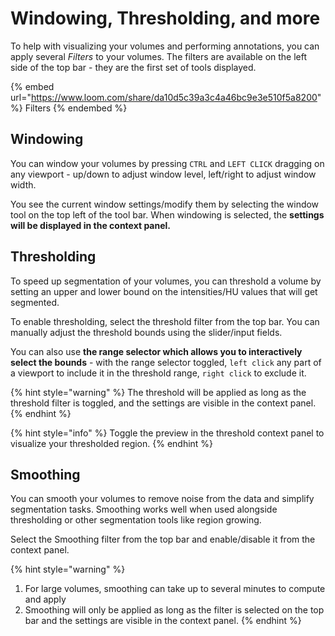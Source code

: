 # Windowing, Thresholding, and more

To help with visualizing your volumes and performing annotations, you can apply several _Filters_ to your volumes. The filters are available on the left side of the top bar - they are the first set of tools displayed.&#x20;

{% embed url="https://www.loom.com/share/da10d5c39a3c4a46bc9e3e510f5a8200" %}
Filters
{% endembed %}

## Windowing

You can window your volumes by pressing `CTRL` and `LEFT CLICK` dragging on any viewport - up/down to adjust window level, left/right to adjust window width.&#x20;

You see the current window settings/modify them by selecting the window tool on the top left of the tool bar. When windowing is selected, the **settings will be displayed in the context panel.**

## Thresholding

To speed up segmentation of your volumes, you can threshold a volume by setting an upper and lower bound on the intensities/HU values that will get segmented.&#x20;

To enable thresholding, select the threshold filter from the top bar. You can manually adjust the threshold bounds using the slider/input fields.&#x20;

You can also use **the range selector which allows you to interactively select the bounds** - with the range selector toggled, `left click` any part of a viewport to include it in the threshold range, `right click` to exclude it. &#x20;

{% hint style="warning" %}
The threshold will be applied as long as the threshold filter is toggled, and the settings are visible in the context panel.
{% endhint %}

{% hint style="info" %}
Toggle the preview in the threshold context panel to visualize your thresholded region.
{% endhint %}

## Smoothing

You can smooth your volumes to remove noise from the data and simplify segmentation tasks. Smoothing works well when used alongside thresholding or other segmentation tools like region growing.&#x20;

Select the Smoothing filter from the top bar and enable/disable it from the context panel.&#x20;

{% hint style="warning" %}
1. For large volumes, smoothing can take up to several minutes to compute and apply
2. Smoothing will only be applied as long as the filter is selected on the top bar and the settings are visible in the context panel.
{% endhint %}
